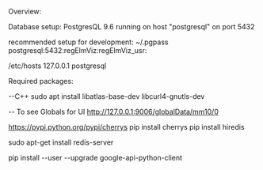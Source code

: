 Overview:


Database setup:
PostgresQL 9.6 running on host "postgresql" on port 5432

recommended setup for development:
~/.pgpass
postgresql:5432:regElmViz:regElmViz_usr:<password>

/etc/hosts
127.0.0.1   postgresql


Required packages:

--C++
sudo apt install libatlas-base-dev  libcurl4-gnutls-dev

-- To see Globals for UI
http://127.0.0.1:9006/globalData/mm10/0


https://pypi.python.org/pypi/cherrys
pip install cherrys
pip install hiredis

sudo apt-get install redis-server

pip install --user  --upgrade google-api-python-client
